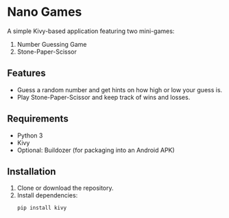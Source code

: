 # Nano Games

A simple Kivy-based application featuring two mini-games:
1. Number Guessing Game  
2. Stone-Paper-Scissor

## Features
- Guess a random number and get hints on how high or low your guess is.
- Play Stone-Paper-Scissor and keep track of wins and losses.

## Requirements
- Python 3
- Kivy
- Optional: Buildozer (for packaging into an Android APK)

## Installation
1. Clone or download the repository.  
2. Install dependencies:  
   ```bash
   pip install kivy